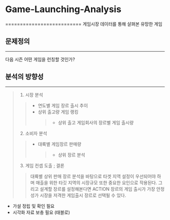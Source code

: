 # Game-Launching-Analysis
==========================
게임시장 데이터를 통해 살펴본 유망한 게임
## 문제정의
------------------------
다음 시즌 어떤 게임을 런칭할 것인가?
## 분석의 방향성
-------------------------
> 1. 시장 분석
>   > * 연도별 게임 장르 출시 추이
>   > * 상위 출고량 게임 랭킹
>   >   > * 상위 출고 게임회사의 장르별 게임 출시량
> 2. 소비자 분석
>   > * 대륙별 게임장르 판매량
>   >   > * 상위 장르 분석
> 3. 게임 컨셉 도출 ; 결론
>   > 대륙별 상위 판매 장르 분석을 바탕으로 타겟 지역 설정이 우선되어야 하며 매출을 위한 타깃 지역의 시장규모 또한 중요한 요인으로 작용된다. 그리고 설계할 장르를 설정해본다면 ACTION 장르의 게임 출시가 가장 안정성가 시장을 저격한 게임출시 장르로 선택될 수 있다.
* 가설 정립 및 확인 필요
* 시각화 자료 보충 필요 (태블로)
